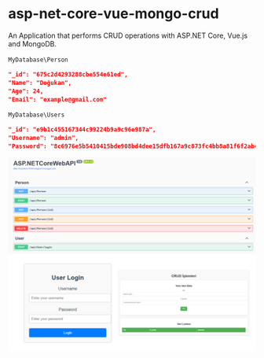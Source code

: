 # asp-net-core-vue-mongo-crud
An Application that performs CRUD operations with ASP.NET Core, Vue.js and MongoDB.

`MyDatabase\Person`
```json
"_id": "675c2d4293288cbe554e61ed",
"Name": "Doğukan",
"Age": 24,
"Email": "example@gmail.com"
```

`MyDatabase\Users`
```json
"_id": "e9b1c455167344c99224b9a9c96e987a",
"Username": "admin",
"Password": "8c6976e5b5410415bde908bd4dee15dfb167a9c873fc4bb8a81f6f2ab448a918"
```
![](swagger.png)
![](login.png)
